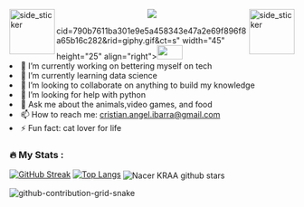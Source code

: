 <p>
 <img align="left" width=80px height=80px alt="side_sticker" src="https://media.giphy.com/media/TEnXkcsHrP4YedChhA/giphy.gif" />
 <img align="right" width=80px height=80px alt="side_sticker" src="https://media.giphy.com/media/TEnXkcsHrP4YedChhA/giphy.gif" />
 <p align="center"><img src="https://i.imgur.com/A6bWGFl.gif"/>
</p>
cid=790b7611ba301e9e5a458343e47a2e69f896f8a65b16c282&rid=giphy.gif&ct=s" width="45" height="25" align="right"><img src="https://media3.giphy.com/media/TpNTATTp5c2Ri/giphy.gif?cid=790b7611a9ccd55e6b764aacf4c7a277dc6c1d020f1e187e&rid=giphy.gif&ct=s" width="45" height="25" 
About me:

- 🔭 I’m currently working on bettering myself on tech
- 🌱 I’m currently learning data science 
- 👯 I’m looking to collaborate on anything to build my knowledge 
- 🤔 I’m looking for help with python
- 💬 Ask me about the animals,video games, and food
- 📫 How to reach me: cristian.angel.ibarra@gmail.com
- ⚡ Fun fact: cat lover for life


### :fire: My Stats :
[![GitHub Streak](https://streak-stats.demolab.com?user=cristianibarra1&theme=dark&hide_border=true)](https://git.io/streak-stats)
[![Top Langs](https://github-readme-stats.vercel.app/api/top-langs/?username=cristianibarra1)](https://github.com/anuraghazra/github-readme-stats)
<img align="center" src="https://github-readme-stats.vercel.app/api?username=cristianibarra1&bg_color=130F40&icon_color=d73d4e&show_icons=true&count_private=true&theme=tokyonight&line_height=27&text_color=FFFFFF" alt="Nacer KRAA   github stars"/>
  
 ![github-contribution-grid-snake](https://user-images.githubusercontent.com/90142173/154796318-e529fdc7-2132-4ce7-8417-06b71cf02506.svg)
